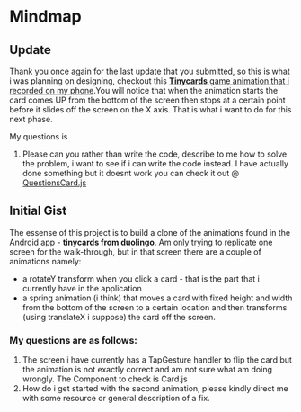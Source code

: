 # Mindmap

## Update
Thank you once again for the last update that you submitted, so this is what i was planning on designing, checkout this [**Tinycards** game animation that i recorded on my phone](https://app.box.com/s/vq233dfcwoqcw2b07tj7bkeeb91wi23j).You will notice that when the animation starts the card comes UP from the bottom of the screen then stops at a certain point before it slides off the screen on the X axis. That is what i want to do for this next phase.

My questions is
1. Please can you rather than write the code, describe to me how to solve the problem, i want to see if i can write the code instead. I have actually done something but it doesnt work you can check it out @ [QuestionsCard.js](https://github.com/moschap/MindMap/blob/master/src/QuestionCards.js)

## Initial Gist

The essense of this project is to build a clone of the animations found in the Android app - **tinycards from duolingo**. 
Am only trying to replicate one screen for the walk-through, but in that screen there are a couple of animations namely:
+ a rotateY transform when you click a card - that is the part that i currently have in the application
+ a spring animation (i think) that moves a card with fixed height and width from the bottom of the screen to a certain 
location and then transforms (using translateX i suppose) the card off the screen.

### My questions are as follows:
1) The screen i have currently has a TapGesture handler to flip the card but the animation is not exactly correct and am not sure what am doing wrongly. The Component to check is Card.js
2) How do i get started with the second animation, please kindly direct me with some resource or general description of a fix.
